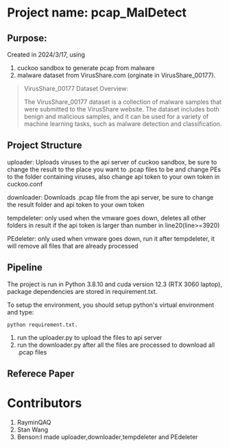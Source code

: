 # Project name: pcap_MalDetect
## Purpose: 
Created in 2024/3/17, using 
  1. cuckoo sandbox to generate pcap from malware
  2. malware dataset from VirusShare.com (orginate in VirusShare_00177).
  > VirusShare_00177 Dataset Overview:
>   
  > The VirusShare_00177 dataset is a collection of malware samples that were submitted to the VirusShare website. The dataset includes both benign and malicious     samples, and it can be used for a variety of machine learning tasks, such as malware detection and classification.

## Project Structure
uploader: Uploads viruses to the api server of cuckoo sandbox, be sure to change the result to the place you want to .pcap files to be and change PEs to the folder containing viruses, also              change api token to your own token in cuckoo.conf

downloader: Downloads .pcap file from the api server, be sure to change the result folder and api token to your own token

tempdeleter: only used when the vmware goes down, deletes all other folders in result if the api token is larger than number in line20(line>=3920)

PEdeleter: only used when vmware goes down, run it after tempdeleter, it will remove all files that are already processed


## Pipeline
The project is run in Python 3.8.10 and cuda version 12.3 (RTX 3060 laptop), package dependencies are stored in requirement.txt.

To setup the environment, you should setup python's virtual environment and type:
```shell
python requirement.txt.
```
1. run the uploader.py to upload the files to api server
2. run the downloader.py after all the files are processed to download all .pcap files
## Referece Paper


# Contributors
1. RayminQAQ
2. Stan Wang
3. Benson:I made uploader,downloader,tempdeleter and PEdeleter
